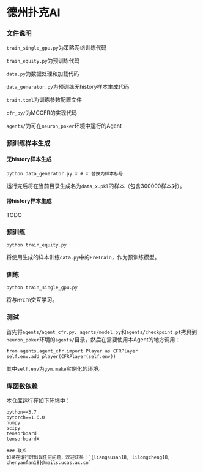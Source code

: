 # 德州扑克AI
### 文件说明
`train_single_gpu.py`为策略网络训练代码

`train_equity.py`为预训练代码

`data.py`为数据处理和加载代码

`data_generator.py`为预训练无history样本生成代码

`train.toml`为训练参数配置文件

`cfr_py/`为MCCFR的实现代码

`agents/`为可在`neuron_poker`环境中运行的Agent

### 预训练样本生成
#### 无history样本生成
```
python data_generator.py x # x 替换为样本标号
```
运行完后将在当前目录生成名为`data_x.pkl`的样本（包含300000样本对）。
#### 带history样本生成
TODO

### 预训练
```
python train_equity.py
```
将使用生成的样本训练`data.py`中的`PreTrain`，作为预训练模型。

### 训练
```
python train_single_gpu.py
```
将与`MYCFR`交互学习。

### 测试
首先将`agents/agent_cfr.py`、`agents/model.py`和`agents/checkpoint.pt`拷贝到`neuron_poker`环境的`agents/`目录，然后在需要使用本Agent的地方调用：
```
from agents.agent_cfr import Player as CFRPlayer
self.env.add_player(CFRPlayer(self.env))
```
其中`self.env`为`gym.make`实例化的环境。

### 库函数依赖
本仓库运行在如下环境中：
```
python==3.7
pytorch==1.6.0
numpy
scipy
tensorboard
tensorboardX

### 联系
如果在运行时出现任何问题，欢迎联系：`{liangsusan18, lilongcheng18, chenyanfan18}@mails.ucas.ac.cn`
